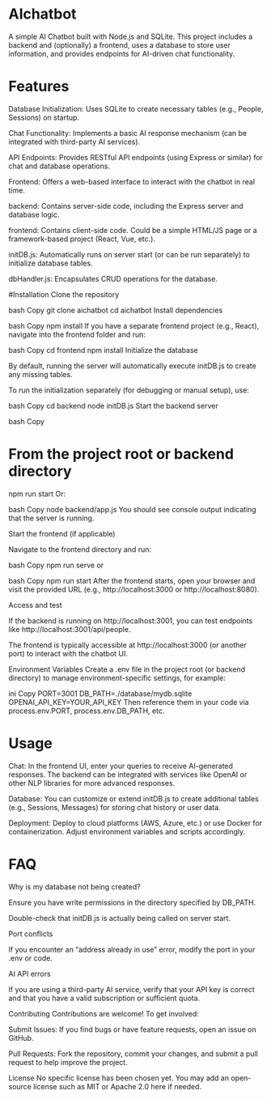 # AIchatbot
A simple AI Chatbot built with Node.js and SQLite. This project includes a backend and (optionally) a frontend, uses a database to store user information, and provides endpoints for AI-driven chat functionality.

# Features
Database Initialization: Uses SQLite to create necessary tables (e.g., People, Sessions) on startup.

Chat Functionality: Implements a basic AI response mechanism (can be integrated with third-party AI services).

API Endpoints: Provides RESTful API endpoints (using Express or similar) for chat and database operations.

Frontend: Offers a web-based interface to interact with the chatbot in real time.

backend: Contains server-side code, including the Express server and database logic.

frontend: Contains client-side code. Could be a simple HTML/JS page or a framework-based project (React, Vue, etc.).

initDB.js: Automatically runs on server start (or can be run separately) to initialize database tables.

dbHandler.js: Encapsulates CRUD operations for the database.

#Installation
Clone the repository

bash
Copy
git clone <your-repo-url> aichatbot
cd aichatbot
Install dependencies

bash
Copy
npm install
If you have a separate frontend project (e.g., React), navigate into the frontend folder and run:

bash
Copy
cd frontend
npm install
Initialize the database

By default, running the server will automatically execute initDB.js to create any missing tables.

To run the initialization separately (for debugging or manual setup), use:

bash
Copy
cd backend
node initDB.js
Start the backend server

bash
Copy
# From the project root or backend directory
npm run start
Or:

bash
Copy
node backend/app.js
You should see console output indicating that the server is running.

Start the frontend (if applicable)

Navigate to the frontend directory and run:

bash
Copy
npm run serve
or

bash
Copy
npm run start
After the frontend starts, open your browser and visit the provided URL (e.g., http://localhost:3000 or http://localhost:8080).

Access and test

If the backend is running on http://localhost:3001, you can test endpoints like http://localhost:3001/api/people.

The frontend is typically accessible at http://localhost:3000 (or another port) to interact with the chatbot UI.

Environment Variables
Create a .env file in the project root (or backend directory) to manage environment-specific settings, for example:

ini
Copy
PORT=3001
DB_PATH=./database/mydb.sqlite
OPENAI_API_KEY=YOUR_API_KEY
Then reference them in your code via process.env.PORT, process.env.DB_PATH, etc.

# Usage
Chat: In the frontend UI, enter your queries to receive AI-generated responses. The backend can be integrated with services like OpenAI or other NLP libraries for more advanced responses.

Database: You can customize or extend initDB.js to create additional tables (e.g., Sessions, Messages) for storing chat history or user data.

Deployment: Deploy to cloud platforms (AWS, Azure, etc.) or use Docker for containerization. Adjust environment variables and scripts accordingly.

# FAQ
Why is my database not being created?

Ensure you have write permissions in the directory specified by DB_PATH.

Double-check that initDB.js is actually being called on server start.

Port conflicts

If you encounter an “address already in use” error, modify the port in your .env or code.

AI API errors

If you are using a third-party AI service, verify that your API key is correct and that you have a valid subscription or sufficient quota.

Contributing
Contributions are welcome! To get involved:

Submit Issues: If you find bugs or have feature requests, open an issue on GitHub.

Pull Requests: Fork the repository, commit your changes, and submit a pull request to help improve the project.

License
No specific license has been chosen yet. You may add an open-source license such as MIT or Apache 2.0 here if needed.

